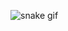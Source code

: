 ![snake gif](https://github.com/BrenndonCJ/brenndoncj/blob/output/github-contribution-grid-snake.gif)

